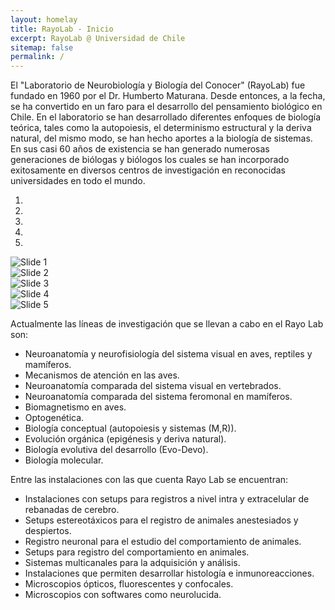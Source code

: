 ```yaml
---
layout: homelay
title: RayoLab - Inicio
excerpt: RayoLab @ Universidad de Chile
sitemap: false
permalink: /
---
```

El "Laboratorio de Neurobiología y Biología del Conocer" (RayoLab) fue fundado en 1960 por el Dr. Humberto Maturana. Desde entonces, a la fecha, se ha convertido en un faro para el desarrollo del pensamiento biológico en Chile. En el laboratorio se han desarrollado diferentes enfoques de biología teórica, tales como la autopoiesis, el determinismo estructural y la deriva natural, del mismo modo, se han hecho aportes a la biología de sistemas. En sus casi 60 años de existencia se han generado numerosas generaciones de biólogas y biólogos los cuales se han incorporado exitosamente en diversos centros de investigación en reconocidas universidades en todo el mundo.

<div markdown="0" id="carousel" class="carousel slide" data-ride="carousel" data-interval="5000" data-pause="hover" >
	<!-- Menu -->
	<ol class="carousel-indicators">
		<li data-target="#carousel" data-slide-to="0" class="active"></li>
		<li data-target="#carousel" data-slide-to="1"></li>
		<li data-target="#carousel" data-slide-to="2"></li>
		<li data-target="#carousel" data-slide-to="3"></li>
		<li data-target="#carousel" data-slide-to="4"></li>
	</ol>
	<!-- Items -->
	<div class="carousel-inner" markdown="0">
		<div class="item active">
			<img src="{{ site.url }}{{ site.baseurl }}/images/retro/1.jpg" alt="Slide 1" />
		</div>
		<div class="item">
			<img src="{{ site.url }}{{ site.baseurl }}/images/retro/2.jpg" alt="Slide 2" />
		</div>
		<div class="item">
			<img src="{{ site.url }}{{ site.baseurl }}/images/retro/3.jpg" alt="Slide 3" />
		</div>
		<div class="item">
			<img src="{{ site.url }}{{ site.baseurl }}/images/retro/4.png" alt="Slide 4" />
		</div>
		<div class="item">
			<img src="{{ site.url }}{{ site.baseurl }}/images/retro/5.jpg" alt="Slide 5" />
		</div>
	</div>
</div>


Actualmente las líneas de investigación que se llevan a cabo en el Rayo Lab son:

* Neuroanatomía y neurofisiología del sistema visual en aves, reptiles y mamíferos.
* Mecanismos de atención en las aves.
* Neuroanatomía comparada del sistema visual en vertebrados.
* Neuroanatomía comparada del sistema feromonal en mamíferos.
* Biomagnetismo en aves.
* Optogenética.
* Biología conceptual (autopoiesis y sistemas (M,R)).
* Evolución orgánica (epigénesis y deriva natural).
* Biología evolutiva del desarrollo (Evo-Devo).
* Biología molecular.

Entre las instalaciones con las que cuenta Rayo Lab se encuentran:

* Instalaciones con setups para registros a nivel intra y extracelular de rebanadas de cerebro.
* Setups estereotáxicos para el registro de animales anestesiados y despiertos.
* Registro neuronal para el estudio del comportamiento de animales.
* Setups para registro del comportamiento en animales.
* Sistemas multicanales para la adquisición y análisis.
* Instalaciones que permiten desarrollar histología e inmunoreacciones.
* Microscopios ópticos, fluorescentes y confocales.
* Microscopios con softwares como neurolucida.
